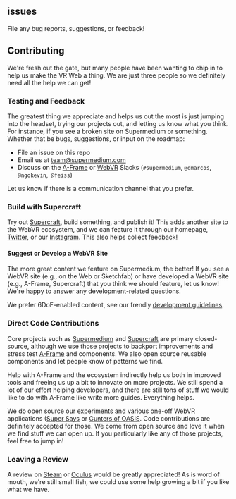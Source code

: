 ## issues

File any bug reports, suggestions, or feedback!

## Contributing

We're fresh out the gate, but many people have been wanting to chip in to help
us make the VR Web a thing. We are just three people so we definitely need all
the help we can get!

### Testing and Feedback

The greatest thing we appreciate and helps us out the most is just jumping into
the headset, trying our projects out, and letting us know what you think. For
instance, if you see a broken site on Supermedium or something.  Whether that
be bugs, suggestions, or input on the roadmap:

- File an issue on this repo
- Email us at team@supermedium.com
- Discuss on the [A-Frame](https://aframevr-slack.herokuapp.com/) or
  [WebVR](https://slacknow.herokuapp.com/webvr) Slacks (`#supermedium`,
  `@dmarcos`, `@ngokevin`,` @feiss`)

Let us know if there is a communication channel that you prefer.

### Build with Supercraft

Try out [Supercraft](https://supermedium.com/supercraft/), build something, and
publish it! This adds another site to the WebVR ecosystem, and we can feature
it through our homepage, [Twitter](https://twitter.com/supermediumvr), or our
[Instagram](http://instagram.com/supermediumvr). This also helps collect
feedback!

#### Suggest or Develop a WebVR Site

The more great content we feature on Supermedium, the better! If you see a
WebVR site (e.g., on the Web or Sketchfab) or have developed a WebVR site
(e.g., A-Frame, Supercraft) that you think we should feature, let us know!
We're happy to answer any development-related questions.

We prefer 6DoF-enabled content, see our frendly [development
guidelines](http://supermedium.com/blog/webvr-guidelines).

### Direct Code Contributions

Core projects such as [Supermedium](https://supermedium.com) and
[Supercraft](https://supermedium.com/supercraft/) are primary closed-source,
although we use those projects to backport improvements and stress test
[A-Frame](https://aframe.io) and components. We also open source reusable
components and let people know of patterns we find.

Help with A-Frame and the ecosystem indirectly help us both in improved tools
and freeing us up a bit to innovate on more projects. We still spend a lot of
our effort helping developers, and there are still tons of stuff we would like
to do with A-Frame like write more guides. Everything helps.

We do open source our experiments and various one-off WebVR applications
([Super Says](https://github.com/supermedium/supersays) or [Gunters of
OASIS](https://github.com/supermedium/gunters-of-oasis). Code contributions are
definitely accepted for those. We come from open source and love it when we
find stuff we can open up. If you particularly like any of those projects, feel
free to jump in!

### Leaving a Review

A review on [Steam](http://store.steampowered.com/app/803010/Supermedium/) or
[Oculus](https://www.oculus.com/experiences/rift/1629560483789871/) would be
greatly appreciated! As is word of mouth, we're still small fish, we could use
some help growing a bit if you like what we have.
